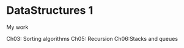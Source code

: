 # DataStructures 1
 My work
 
 Ch03: Sorting algorithms
 Ch05: Recursion 
 Ch06:Stacks and queues
 
